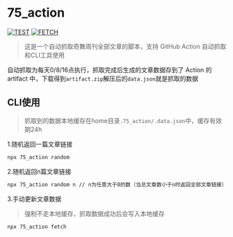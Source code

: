 # 75_action

[![TEST](https://github.com/JohnieXu/75_action/actions/workflows/run.yml/badge.svg)](https://github.com/JohnieXu/75_action/actions/workflows/run.yml)
[![FETCH](https://github.com/JohnieXu/75_action/actions/workflows/fetch.yml/badge.svg)](https://github.com/JohnieXu/75_action/actions/workflows/fetch.yml)

> 这是一个自动抓取奇舞周刊全部文章的脚本，支持 GitHub Action 自动抓取和CLI工具使用

自动抓取为每天0/8/16点执行，抓取完成后生成的文章数据存到了 Action 的 artifact 中，下载得到`artifact.zip`解压后的`data.json`就是抓取的数据

## CLI使用

> 抓取到的数据本地缓存在home目录`.75_action/.data.json`中，缓存有效期24h

1.随机返回一篇文章链接

```bash
npx 75_action random
```

2.随机返回n篇文章链接

```bash
npx 75_action random n // n为任意大于0的数（当总文章数小于n时返回全部文章链接）
```

3.手动更新文章数据

> 强制不走本地缓存，抓取数据成功后会写入本地缓存

```bash
npx 75_action fetch
```

